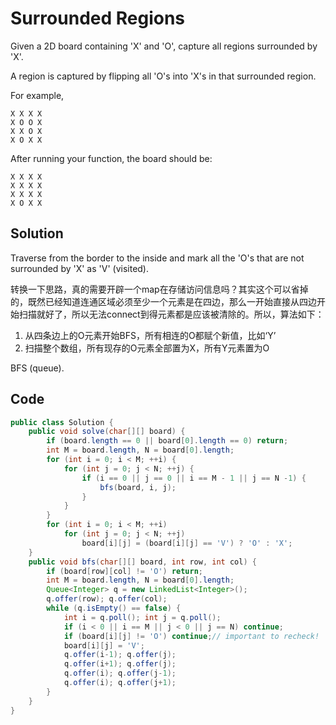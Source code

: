 # Surrounded Regions

Given a 2D board containing 'X' and 'O', capture all regions surrounded by 'X'.

A region is captured by flipping all 'O's into 'X's in that surrounded region.

For example,

    X X X X
    X O O X
    X X O X
    X O X X

After running your function, the board should be:

    X X X X
    X X X X
    X X X X
    X O X X

## Solution

Traverse from the border to the inside and mark all the 'O's that are not surrounded by 'X' as 'V' (visited).

转换一下思路，真的需要开辟一个map在存储访问信息吗？其实这个可以省掉的，既然已经知道连通区域必须至少一个元素是在四边，那么一开始直接从四边开始扫描就好了，所以无法connect到得元素都是应该被清除的。所以，算法如下：

1. 从四条边上的O元素开始BFS，所有相连的O都赋个新值，比如‘Y’
2. 扫描整个数组，所有现存的O元素全部置为X，所有Y元素置为O

BFS (queue).

## Code

```java
public class Solution {
    public void solve(char[][] board) {
        if (board.length == 0 || board[0].length == 0) return;
        int M = board.length, N = board[0].length;
        for (int i = 0; i < M; ++i) {
            for (int j = 0; j < N; ++j) {
                if (i == 0 || j == 0 || i == M - 1 || j == N -1) {
                    bfs(board, i, j);
                }
            }
        }
        for (int i = 0; i < M; ++i)
            for (int j = 0; j < N; ++j)
                board[i][j] = (board[i][j] == 'V') ? 'O' : 'X';
    }
    public void bfs(char[][] board, int row, int col) {
        if (board[row][col] != 'O') return;
        int M = board.length, N = board[0].length;
        Queue<Integer> q = new LinkedList<Integer>();
        q.offer(row); q.offer(col);
        while (q.isEmpty() == false) {
            int i = q.poll(); int j = q.poll();
            if (i < 0 || i == M || j < 0 || j == N) continue;
            if (board[i][j] != 'O') continue;// important to recheck!
            board[i][j] = 'V';
            q.offer(i-1); q.offer(j);
            q.offer(i+1); q.offer(j);
            q.offer(i); q.offer(j-1);
            q.offer(i); q.offer(j+1);
        }
    }
}
```


